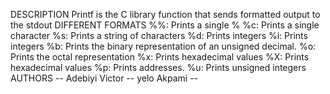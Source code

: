 DESCRIPTION
Printf is the C library function that sends formatted output to the stdout
DIFFERENT FORMATS
%%: Prints a single %
%c: Prints a single character
%s: Prints a string of characters
%d: Prints integers
%i: Prints integers
%b: Prints the binary representation of an unsigned decimal.
%o: Prints the octal representation
%x: Prints hexadecimal values
%X: Prints hexadecimal values
%p: Prints addresses.
%u: Prints unsigned integers
AUTHORS
-- Adebiyi Victor -- yelo Akpami --
